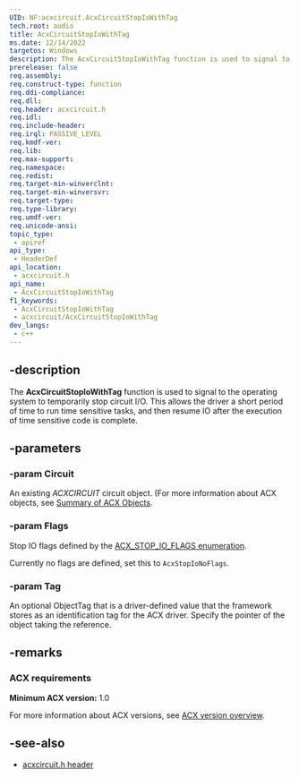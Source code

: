 ```yaml
---
UID: NF:acxcircuit.AcxCircuitStopIoWithTag
tech.root: audio
title: AcxCircuitStopIoWithTag
ms.date: 12/14/2022
targetos: Windows
description: The AcxCircuitStopIoWithTag function is used to signal to the operating system to temporarily stop circuit I/O.
prerelease: false
req.assembly: 
req.construct-type: function
req.ddi-compliance: 
req.dll: 
req.header: acxcircuit.h
req.idl: 
req.include-header: 
req.irql: PASSIVE_LEVEL
req.kmdf-ver: 
req.lib: 
req.max-support: 
req.namespace: 
req.redist: 
req.target-min-winverclnt: 
req.target-min-winversvr: 
req.target-type: 
req.type-library: 
req.umdf-ver: 
req.unicode-ansi: 
topic_type:
 - apiref
api_type:
 - HeaderDef
api_location:
 - acxcircuit.h
api_name:
 - AcxCircuitStopIoWithTag
f1_keywords:
 - AcxCircuitStopIoWithTag
 - acxcircuit/AcxCircuitStopIoWithTag
dev_langs:
 - c++
---
```


## -description

The **AcxCircuitStopIoWithTag** function is used to signal to the operating system to temporarily stop circuit I/O. This allows the driver a short period of time to run time sensitive tasks, and then resume IO after the execution of time sensitive code is complete.

## -parameters

### -param Circuit

An existing *ACXCIRCUIT* circuit object.  (For more information about ACX objects, see [Summary of ACX Objects](/windows-hardware/drivers/audio/acx-summary-of-objects).

### -param Flags

Stop IO flags defined by the [ACX_STOP_IO_FLAGS enumeration](ne-acxcircuit-acx_stop_io_flags.md).

Currently no flags are defined, set this to `AcxStopIoNoFlags`.

### -param Tag

An optional ObjectTag that is a driver-defined value that the framework stores as an identification tag for the ACX driver. Specify the pointer of the object taking the reference.

## -remarks

### ACX requirements

**Minimum ACX version:** 1.0

For more information about ACX versions, see [ACX version overview](/windows-hardware/drivers/audio/acx-version-overview).

## -see-also

- [acxcircuit.h header](index.md)
